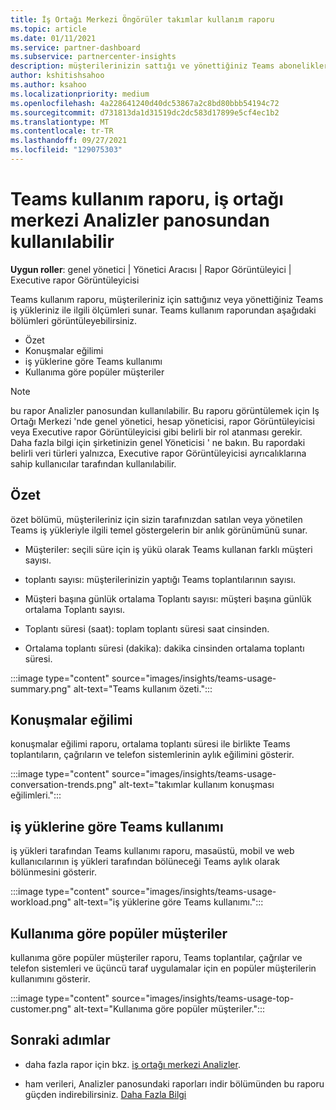 ```yaml
---
title: İş Ortağı Merkezi Öngörüler takımlar kullanım raporu
ms.topic: article
ms.date: 01/11/2021
ms.service: partner-dashboard
ms.subservice: partnercenter-insights
description: müşterilerinizin sattığı ve yönettiğiniz Teams aboneliklerin kullanımı ile ilgili olarak neler yapabileceğinizi görün.
author: kshitishsahoo
ms.author: ksahoo
ms.localizationpriority: medium
ms.openlocfilehash: 4a228641240d40dc53867a2c8bd80bbb54194c72
ms.sourcegitcommit: d731813da1d31519dc2dc583d17899e5cf4ec1b2
ms.translationtype: MT
ms.contentlocale: tr-TR
ms.lasthandoff: 09/27/2021
ms.locfileid: "129075303"
---
```

# <a name="teams-usage-report-available-from-the-partner-center-insights-dashboard"></a>Teams kullanım raporu, iş ortağı merkezi Analizler panosundan kullanılabilir

**Uygun roller**: genel yönetici | Yönetici Aracısı | Rapor Görüntüleyici | Executive rapor Görüntüleyicisi

Teams kullanım raporu, müşterileriniz için sattığınız veya yönettiğiniz Teams iş yükleriniz ile ilgili ölçümleri sunar. Teams kullanım raporundan aşağıdaki bölümleri görüntüleyebilirsiniz.

- Özet
- Konuşmalar eğilimi
- iş yüklerine göre Teams kullanımı
- Kullanıma göre popüler müşteriler

 > [!NOTE]
 > bu rapor Analizler panosundan kullanılabilir. Bu raporu görüntülemek için Iş Ortağı Merkezi 'nde genel yönetici, hesap yöneticisi, rapor Görüntüleyicisi veya Executive rapor Görüntüleyicisi gibi belirli bir rol atanması gerekir. Daha fazla bilgi için şirketinizin genel Yöneticisi ' ne bakın. Bu rapordaki belirli veri türleri yalnızca, Executive rapor Görüntüleyicisi ayrıcalıklarına sahip kullanıcılar tarafından kullanılabilir.

## <a name="summary"></a>Özet

özet bölümü, müşterileriniz için sizin tarafınızdan satılan veya yönetilen Teams iş yükleriyle ilgili temel göstergelerin bir anlık görünümünü sunar.  

- Müşteriler: seçili süre için iş yükü olarak Teams kullanan farklı müşteri sayısı.

- toplantı sayısı: müşterilerinizin yaptığı Teams toplantılarının sayısı.

- Müşteri başına günlük ortalama Toplantı sayısı: müşteri başına günlük ortalama Toplantı sayısı. 

- Toplantı süresi (saat): toplam toplantı süresi saat cinsinden. 

- Ortalama toplantı süresi (dakika): dakika cinsinden ortalama toplantı süresi. 

:::image type="content" source="images/insights/teams-usage-summary.png" alt-text="Teams kullanım özeti.":::

## <a name="conversations-trend"></a>Konuşmalar eğilimi

konuşmalar eğilimi raporu, ortalama toplantı süresi ile birlikte Teams toplantıların, çağrıların ve telefon sistemlerinin aylık eğilimini gösterir.

:::image type="content" source="images/insights/teams-usage-conversation-trends.png" alt-text="takımlar kullanım konuşması eğilimleri.":::

## <a name="teams-usage-by-workloads"></a>iş yüklerine göre Teams kullanımı

iş yükleri tarafından Teams kullanımı raporu, masaüstü, mobil ve web kullanıcılarının iş yükleri tarafından bölüneceği Teams aylık olarak bölünmesini gösterir.

:::image type="content" source="images/insights/teams-usage-workload.png" alt-text="iş yüklerine göre Teams kullanımı.":::

## <a name="top-customers-by-usage"></a>Kullanıma göre popüler müşteriler

kullanıma göre popüler müşteriler raporu, Teams toplantılar, çağrılar ve telefon sistemleri ve üçüncü taraf uygulamalar için en popüler müşterilerin kullanımını gösterir.

:::image type="content" source="images/insights/teams-usage-top-customer.png" alt-text="Kullanıma göre popüler müşteriler.":::

## <a name="next-steps"></a>Sonraki adımlar

- daha fazla rapor için bkz. [iş ortağı merkezi Analizler](partner-center-insights.md).

- ham verileri, Analizler panosundaki raporları indir bölümünden bu raporu güçden indirebilirsiniz. [Daha Fazla Bilgi](insights-download-reports.md) 
